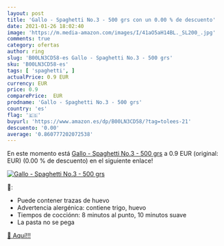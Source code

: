 ```yaml
---
layout: post
title: 'Gallo - Spaghetti No.3 - 500 grs con un 0.00 % de descuento'
date: 2021-01-26 18:02:40
image: 'https://m.media-amazon.com/images/I/41aO5aH14BL._SL200_.jpg'
comments: true
category: ofertas
author: ring
slug: 'B00LN3CD58-es Gallo - Spaghetti No.3 - 500 grs'
sku: 'B00LN3CD58-es'
tags: [ 'spaghetti', ]
actualPrice: 0.9 EUR
currency: EUR
price: 0.9
comparePrice:  EUR
prodname: 'Gallo - Spaghetti No.3 - 500 grs'
country: 'es'
flag: '🇪🇸'
buyurl: 'https://www.amazon.es/dp/B00LN3CD58/?tag=tolees-21'
descuento: '0.00'
average: '0.860777202072538'
---
```


En este momento está [Gallo - Spaghetti No.3 - 500 grs](https://www.amazon.es/dp/B00LN3CD58/?tag=tolees-21) a 0.9 EUR (original:  EUR) (0.00 %  de descuento) en el siguiente enlace!

[![Gallo - Spaghetti No.3 - 500 grs](https://m.media-amazon.com/images/I/41aO5aH14BL._SL200_.jpg)](https://www.amazon.es/dp/B00LN3CD58/?tag=tolees-21)

🔎:

- Puede contener trazas de huevo
- Advertencia alergénica: contiene trigo, huevo
- Tiempos de cocciónn: 8 minutos al punto, 10 minutos suave
- La pasta no se pega

[🛒 Aquí!!!](https://www.amazon.es/dp/B00LN3CD58/?tag=tolees-21)
